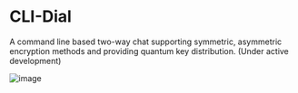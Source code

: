 # CLI-Dial
A command line based two-way chat supporting symmetric, asymmetric encryption methods and providing quantum key distribution. (Under active development)

![image](https://github.com/user-attachments/assets/fba4a87c-aa17-4bf3-bd90-0849424ef118)
